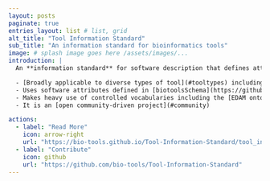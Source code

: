 ```yaml
---
layout: posts
paginate: true
entries_layout: list # list, grid
alt_title: "Tool Information Standard"
sub_title: "An information standard for bioinformatics tools"
image: # splash image goes here /assets/images/...
introduction: |
  An **information standard** for software description that defines attributes that must be defined within a 5-tier scale of description completeness and quality.  It is based on [biotoolsSchema](https://github.com/bio-tools/biotoolsschema) and the [EDAM ontology](https://github.com/edamontology/edamontology). The standard is being adopted by [bio.tools](https://bio.tools) - the ELIXIR Tools and Data Services Registry.

  - [Broadly applicable to diverse types of tool](#tooltypes) including application software, workflows and APIs. 
  - Uses software attributes defined in [biotoolsSchema](https://github.com/bio-tools/biotoolsschema)
  - Makes heavy use of controlled vocabularies including the [EDAM ontology](https://github.com/edamontology/edamontology) for types of data, data formats, operations and common topics.
  - It is an [open community-driven project](#community)

actions:
  - label: "Read More"
    icon: arrow-right
    url: "https://bio-tools.github.io/Tool-Information-Standard/tool_information_standard.html"
  - label: "Contribute"
    icon: github
    url: "https://github.com/bio-tools/Tool-Information-Standard"
---
```

